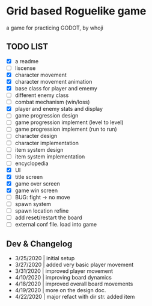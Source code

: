 # Grid based Roguelike game
a game for practicing GODOT, by whoji

## TODO LIST
- [x] a readme
- [ ] liscense
- [x] character movement
- [x] character movement animation
- [x] base class for player and ememy
- [ ] different enemy class
- [ ] combat mechanism (win/loss)
- [x] player and enemy stats and display
- [ ] game progression design
- [ ] game progression implement (level to level)
- [ ] game progression implement (run to run)
- [ ] character design
- [ ] character implementation
- [ ] item system design
- [ ] item system implementation
- [ ] encyclopedia
- [x] UI
- [x] title screen
- [x] game over screen
- [x] game win screen
- [ ] BUG: fight -> no move
- [ ] spawn system
- [ ] spawn location refine
- [ ] add reset/restart the board
- [ ] external conf file. load into game

## Dev & Changelog
* 3/25/2020 | initial setup
* 3/27/2020 | added very basic player movement
* 3/31/2020 | improved player movement
* 4/10/2020 | improving board dynamics
* 4/18/2020 | improved overall board movements
* 4/19/2020 | more on the design doc.
* 4/22/2020 | major refact with dir str. added item
